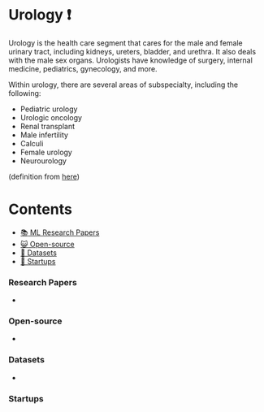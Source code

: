 # Urology :heavy_exclamation_mark:
Urology is the health care segment that cares for the male and female urinary tract, including kidneys, ureters, bladder, and urethra. It also deals with the male sex organs. Urologists have knowledge of surgery, internal medicine, pediatrics, gynecology, and more.

Within urology, there are several areas of subspecialty, including the following:

* Pediatric urology
* Urologic oncology
* Renal transplant
* Male infertility
* Calculi
* Female urology
* Neurourology

(definition from [here](https://www.sgu.edu/blog/medical/ultimate-list-of-medical-specialties/))

# Contents 
- [:books: ML Research Papers](#research-papers)
- [:smiley_cat: Open-source](#open-source)
- [:notebook: Datasets](#datasets)
- [:eyes: Startups](#startups)

### Research Papers
- 
### Open-source
- 
### Datasets
- 
### Startups
